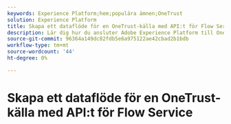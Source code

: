 ```yaml
---
keywords: Experience Platform;hem;populära ämnen;OneTrust
solution: Experience Platform
title: Skapa ett dataflöde för en OneTrust-källa med API:t för Flow Service
description: Lär dig hur du ansluter Adobe Experience Platform till OneTrust med API:t för Flow Service.
source-git-commit: 96364a149dc82fdb5e6a975122ae42cbad2b1bdb
workflow-type: tm+mt
source-wordcount: '44'
ht-degree: 0%

---
```


# Skapa ett dataflöde för en OneTrust-källa med API:t för Flow Service
